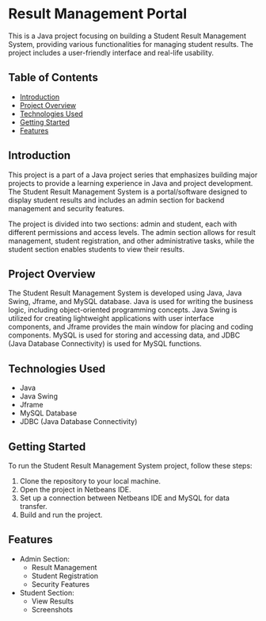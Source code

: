 # Result Management Portal

This is a Java project focusing on building a Student Result Management System, providing 
various functionalities for managing student results. The project includes a user-friendly 
interface and real-life usability.

## Table of Contents
- [Introduction](#Introduction)
- [Project Overview](#Project-Overview)
- [Technologies Used](#Technologies-Used)
- [Getting Started](#Getting-Started)
- [Features](#Features)


## Introduction

This project is a part of a Java project series that emphasizes building major projects to 
provide a learning experience in Java and project development. The Student Result 
Management System is a portal/software designed to display student results and includes an 
admin section for backend management and security features.

The project is divided into two sections: admin and student, each with different permissions and access levels. The admin section allows for result management, student registration, and other administrative tasks, while the student section enables students to view their results.

## Project Overview

The Student Result Management System is developed using Java, Java Swing, Jframe, and MySQL database. Java is used for writing the business logic, including object-oriented programming concepts. Java Swing is utilized for creating lightweight applications with user interface components, and Jframe provides the main window for placing and coding components. MySQL is used for storing and accessing data, and JDBC (Java Database Connectivity) is used for MySQL functions.

## Technologies Used
- Java
- Java Swing
- Jframe
- MySQL Database
- JDBC (Java Database Connectivity)

## Getting Started
To run the Student Result Management System project, follow these steps:
1. Clone the repository to your local machine.
2. Open the project in Netbeans IDE.
3. Set up a connection between Netbeans IDE and MySQL for data transfer.
4. Build and run the project.

## Features
- Admin Section:
  - Result Management
  - Student Registration
  - Security Features
- Student Section:
  - View Results
  - Screenshots




